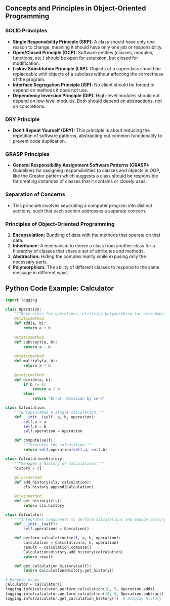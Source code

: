 ## Concepts and Principles in Object-Oriented Programming

### SOLID Principles

- **Single Responsibility Principle (SRP):** A class should have only one reason to change, meaning it should have only one job or responsibility.
- **Open/Closed Principle (OCP):** Software entities (classes, modules, functions, etc.) should be open for extension, but closed for modification.
- **Liskov Substitution Principle (LSP):** Objects of a superclass should be replaceable with objects of a subclass without affecting the correctness of the program.
- **Interface Segregation Principle (ISP):** No client should be forced to depend on methods it does not use.
- **Dependency Inversion Principle (DIP):** High-level modules should not depend on low-level modules. Both should depend on abstractions, not on concretions.

### DRY Principle

- **Don't Repeat Yourself (DRY):** This principle is about reducing the repetition of software patterns, abstracting out common functionality to prevent code duplication.

### GRASP Principles

- **General Responsibility Assignment Software Patterns (GRASP):** Guidelines for assigning responsibilities to classes and objects in OOP, like the Creator pattern which suggests a class should be responsible for creating instances of classes that it contains or closely uses.

### Separation of Concerns

- This principle involves separating a computer program into distinct sections, such that each section addresses a separate concern.

### Principles of Object-Oriented Programming

1. **Encapsulation:** Bundling of data with the methods that operate on that data.
2. **Inheritance:** A mechanism to derive a class from another class for a hierarchy of classes that share a set of attributes and methods.
3. **Abstraction:** Hiding the complex reality while exposing only the necessary parts.
4. **Polymorphism:** The ability of different classes to respond to the same message in different ways.

## Python Code Example: Calculator

```python
import logging

class Operation:
    """Base class for operations, utilizing polymorphism for extendability."""
    @staticmethod
    def add(a, b):
        return a + b
    
    @staticmethod
    def subtract(a, b):
        return a - b
    
    @staticmethod
    def multiply(a, b):
        return a * b
    
    @staticmethod
    def divide(a, b):
        if b != 0:
            return a / b
        else:
            return "Error: Division by zero"

class Calculation:
    """Encapsulates a single calculation."""
    def __init__(self, a, b, operation):
        self.a = a
        self.b = b
        self.operation = operation

    def compute(self):
        """Executes the calculation."""
        return self.operation(self.a, self.b)

class CalculationsHistory:
    """Manages a history of calculations."""
    history = []
    
    @classmethod
    def add_history(cls, calculation):
        cls.history.append(calculation)

    @classmethod
    def get_history(cls):
        return cls.history

class Calculator:
    """Integrates components to perform calculations and manage history."""
    def __init__(self):
        self.operations = Operation()

    def perform_calculation(self, a, b, operation):
        calculation = Calculation(a, b, operation)
        result = calculation.compute()
        CalculationsHistory.add_history(calculation)
        return result

    def get_calculation_history(self):
        return CalculationsHistory.get_history()

# Example usage
calculator = Calculator()
logging.info(calculator.perform_calculation(10, 5, Operation.add))
logging.info(calculator.perform_calculation(10, 5, Operation.subtract))
logging.info(calculator.get_calculation_history())  # Display history
